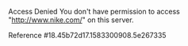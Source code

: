 Access Denied You don't have permission to access "http://www.nike.com/" on this server.

Reference #18.45b72d17.1583300908.5e267335